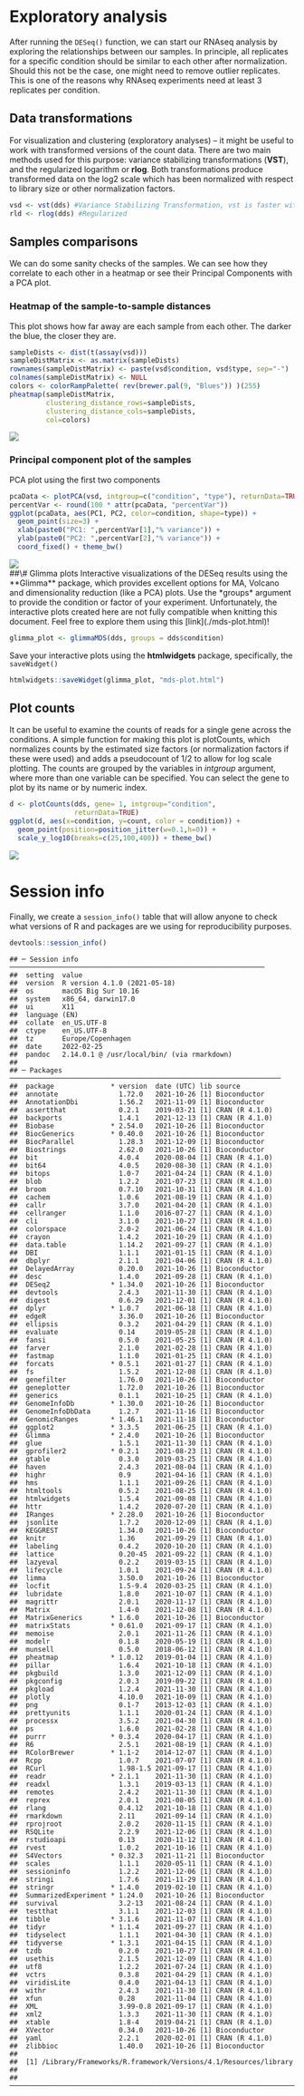 # Exploratory analysis

After running the `DESeq()` function, we can start our RNAseq analysis
by exploring the relationships between our samples. In principle, all
replicates for a specific condition should be similar to each other
after normalization. Should this not be the case, one might need to
remove outlier replicates. This is one of the reasons why RNAseq
experiments need at least 3 replicates per condition.

## Data transformations

For visualization and clustering (exploratory analyses) – it might be
useful to work with transformed versions of the count data. There are
two main methods used for this purpose: variance stabilizing
transformations (**VST**), and the regularized logarithm or **rlog**.
Both transformations produce transformed data on the log2 scale which
has been normalized with respect to library size or other normalization
factors.

``` r
vsd <- vst(dds) #Variance Stabilizing Transformation, vst is faster with larger number of samples
rld <- rlog(dds) #Regularized 
```

## Samples comparisons

We can do some sanity checks of the samples. We can see how they
correlate to each other in a heatmap or see their Principal Components
with a PCA plot.

### Heatmap of the sample-to-sample distances

This plot shows how far away are each sample from each other. The darker
the blue, the closer they are.

``` r
sampleDists <- dist(t(assay(vsd)))
sampleDistMatrix <- as.matrix(sampleDists)
rownames(sampleDistMatrix) <- paste(vsd$condition, vsd$type, sep="-")
colnames(sampleDistMatrix) <- NULL
colors <- colorRampPalette( rev(brewer.pal(9, "Blues")) )(255)
pheatmap(sampleDistMatrix,
         clustering_distance_rows=sampleDists,
         clustering_distance_cols=sampleDists,
         col=colors)
```

<img src="../exploratory_analysis.Rmd/sample_distances_heatmap-1.png" style="display: block; margin: auto;" />

### Principal component plot of the samples

PCA plot using the first two components

``` r
pcaData <- plotPCA(vsd, intgroup=c("condition", "type"), returnData=TRUE)
percentVar <- round(100 * attr(pcaData, "percentVar"))
ggplot(pcaData, aes(PC1, PC2, color=condition, shape=type)) +
  geom_point(size=3) +
  xlab(paste0("PC1: ",percentVar[1],"% variance")) +
  ylab(paste0("PC2: ",percentVar[2],"% variance")) + 
  coord_fixed() + theme_bw()
```

<img src="../exploratory_analysis.Rmd/PCA_plot-1.png" style="display: block; margin: auto;" />
##\# Glimma plots Interactive visualizations of the DESeq results using
the **Glimma** package, which provides excellent options for MA, Volcano
and dimensionality reduction (like a PCA) plots. Use the *groups*
argument to provide the condition or factor of your experiment.
Unfortunately, the interactive plots created here are not fully
compatible when knitting this document. Feel free to explore them using
this [link](./mds-plot.html)!

``` r
glimma_plot <- glimmaMDS(dds, groups = dds$condition)
```

Save your interactive plots using the **htmlwidgets** package,
specifically, the `saveWidget()`

``` r
htmlwidgets::saveWidget(glimma_plot, "mds-plot.html")
```

## Plot counts

It can be useful to examine the counts of reads for a single gene across
the conditions. A simple function for making this plot is plotCounts,
which normalizes counts by the estimated size factors (or normalization
factors if these were used) and adds a pseudocount of 1/2 to allow for
log scale plotting. The counts are grouped by the variables in
*intgroup* argument, where more than one variable can be specified. You
can select the gene to plot by its name or by numeric index.

``` r
d <- plotCounts(dds, gene= 1, intgroup="condition", 
                returnData=TRUE)
ggplot(d, aes(x=condition, y=count, color = condition)) + 
  geom_point(position=position_jitter(w=0.1,h=0)) + 
  scale_y_log10(breaks=c(25,100,400)) + theme_bw()
```

<img src="../exploratory_analysis.Rmd/plot_counts_example-1.png" style="display: block; margin: auto;" />

# Session info

Finally, we create a `session_info()` table that will allow anyone to
check what versions of R and packages are we using for reproducibility
purposes.

``` r
devtools::session_info()
```

    ## ─ Session info ───────────────────────────────────────────────────────────────
    ##  setting  value
    ##  version  R version 4.1.0 (2021-05-18)
    ##  os       macOS Big Sur 10.16
    ##  system   x86_64, darwin17.0
    ##  ui       X11
    ##  language (EN)
    ##  collate  en_US.UTF-8
    ##  ctype    en_US.UTF-8
    ##  tz       Europe/Copenhagen
    ##  date     2022-02-25
    ##  pandoc   2.14.0.1 @ /usr/local/bin/ (via rmarkdown)
    ## 
    ## ─ Packages ───────────────────────────────────────────────────────────────────
    ##  package              * version  date (UTC) lib source
    ##  annotate               1.72.0   2021-10-26 [1] Bioconductor
    ##  AnnotationDbi          1.56.2   2021-11-09 [1] Bioconductor
    ##  assertthat             0.2.1    2019-03-21 [1] CRAN (R 4.1.0)
    ##  backports              1.4.1    2021-12-13 [1] CRAN (R 4.1.0)
    ##  Biobase              * 2.54.0   2021-10-26 [1] Bioconductor
    ##  BiocGenerics         * 0.40.0   2021-10-26 [1] Bioconductor
    ##  BiocParallel           1.28.3   2021-12-09 [1] Bioconductor
    ##  Biostrings             2.62.0   2021-10-26 [1] Bioconductor
    ##  bit                    4.0.4    2020-08-04 [1] CRAN (R 4.1.0)
    ##  bit64                  4.0.5    2020-08-30 [1] CRAN (R 4.1.0)
    ##  bitops                 1.0-7    2021-04-24 [1] CRAN (R 4.1.0)
    ##  blob                   1.2.2    2021-07-23 [1] CRAN (R 4.1.0)
    ##  broom                  0.7.10   2021-10-31 [1] CRAN (R 4.1.0)
    ##  cachem                 1.0.6    2021-08-19 [1] CRAN (R 4.1.0)
    ##  callr                  3.7.0    2021-04-20 [1] CRAN (R 4.1.0)
    ##  cellranger             1.1.0    2016-07-27 [1] CRAN (R 4.1.0)
    ##  cli                    3.1.0    2021-10-27 [1] CRAN (R 4.1.0)
    ##  colorspace             2.0-2    2021-06-24 [1] CRAN (R 4.1.0)
    ##  crayon                 1.4.2    2021-10-29 [1] CRAN (R 4.1.0)
    ##  data.table             1.14.2   2021-09-27 [1] CRAN (R 4.1.0)
    ##  DBI                    1.1.1    2021-01-15 [1] CRAN (R 4.1.0)
    ##  dbplyr                 2.1.1    2021-04-06 [1] CRAN (R 4.1.0)
    ##  DelayedArray           0.20.0   2021-10-26 [1] Bioconductor
    ##  desc                   1.4.0    2021-09-28 [1] CRAN (R 4.1.0)
    ##  DESeq2               * 1.34.0   2021-10-26 [1] Bioconductor
    ##  devtools               2.4.3    2021-11-30 [1] CRAN (R 4.1.0)
    ##  digest                 0.6.29   2021-12-01 [1] CRAN (R 4.1.0)
    ##  dplyr                * 1.0.7    2021-06-18 [1] CRAN (R 4.1.0)
    ##  edgeR                  3.36.0   2021-10-26 [1] Bioconductor
    ##  ellipsis               0.3.2    2021-04-29 [1] CRAN (R 4.1.0)
    ##  evaluate               0.14     2019-05-28 [1] CRAN (R 4.1.0)
    ##  fansi                  0.5.0    2021-05-25 [1] CRAN (R 4.1.0)
    ##  farver                 2.1.0    2021-02-28 [1] CRAN (R 4.1.0)
    ##  fastmap                1.1.0    2021-01-25 [1] CRAN (R 4.1.0)
    ##  forcats              * 0.5.1    2021-01-27 [1] CRAN (R 4.1.0)
    ##  fs                     1.5.2    2021-12-08 [1] CRAN (R 4.1.0)
    ##  genefilter             1.76.0   2021-10-26 [1] Bioconductor
    ##  geneplotter            1.72.0   2021-10-26 [1] Bioconductor
    ##  generics               0.1.1    2021-10-25 [1] CRAN (R 4.1.0)
    ##  GenomeInfoDb         * 1.30.0   2021-10-26 [1] Bioconductor
    ##  GenomeInfoDbData       1.2.7    2021-11-16 [1] Bioconductor
    ##  GenomicRanges        * 1.46.1   2021-11-18 [1] Bioconductor
    ##  ggplot2              * 3.3.5    2021-06-25 [1] CRAN (R 4.1.0)
    ##  Glimma               * 2.4.0    2021-10-26 [1] Bioconductor
    ##  glue                   1.5.1    2021-11-30 [1] CRAN (R 4.1.0)
    ##  gprofiler2           * 0.2.1    2021-08-23 [1] CRAN (R 4.1.0)
    ##  gtable                 0.3.0    2019-03-25 [1] CRAN (R 4.1.0)
    ##  haven                  2.4.3    2021-08-04 [1] CRAN (R 4.1.0)
    ##  highr                  0.9      2021-04-16 [1] CRAN (R 4.1.0)
    ##  hms                    1.1.1    2021-09-26 [1] CRAN (R 4.1.0)
    ##  htmltools              0.5.2    2021-08-25 [1] CRAN (R 4.1.0)
    ##  htmlwidgets            1.5.4    2021-09-08 [1] CRAN (R 4.1.0)
    ##  httr                   1.4.2    2020-07-20 [1] CRAN (R 4.1.0)
    ##  IRanges              * 2.28.0   2021-10-26 [1] Bioconductor
    ##  jsonlite               1.7.2    2020-12-09 [1] CRAN (R 4.1.0)
    ##  KEGGREST               1.34.0   2021-10-26 [1] Bioconductor
    ##  knitr                  1.36     2021-09-29 [1] CRAN (R 4.1.0)
    ##  labeling               0.4.2    2020-10-20 [1] CRAN (R 4.1.0)
    ##  lattice                0.20-45  2021-09-22 [1] CRAN (R 4.1.0)
    ##  lazyeval               0.2.2    2019-03-15 [1] CRAN (R 4.1.0)
    ##  lifecycle              1.0.1    2021-09-24 [1] CRAN (R 4.1.0)
    ##  limma                  3.50.0   2021-10-26 [1] Bioconductor
    ##  locfit                 1.5-9.4  2020-03-25 [1] CRAN (R 4.1.0)
    ##  lubridate              1.8.0    2021-10-07 [1] CRAN (R 4.1.0)
    ##  magrittr               2.0.1    2020-11-17 [1] CRAN (R 4.1.0)
    ##  Matrix                 1.4-0    2021-12-08 [1] CRAN (R 4.1.0)
    ##  MatrixGenerics       * 1.6.0    2021-10-26 [1] Bioconductor
    ##  matrixStats          * 0.61.0   2021-09-17 [1] CRAN (R 4.1.0)
    ##  memoise                2.0.1    2021-11-26 [1] CRAN (R 4.1.0)
    ##  modelr                 0.1.8    2020-05-19 [1] CRAN (R 4.1.0)
    ##  munsell                0.5.0    2018-06-12 [1] CRAN (R 4.1.0)
    ##  pheatmap             * 1.0.12   2019-01-04 [1] CRAN (R 4.1.0)
    ##  pillar                 1.6.4    2021-10-18 [1] CRAN (R 4.1.0)
    ##  pkgbuild               1.3.0    2021-12-09 [1] CRAN (R 4.1.0)
    ##  pkgconfig              2.0.3    2019-09-22 [1] CRAN (R 4.1.0)
    ##  pkgload                1.2.4    2021-11-30 [1] CRAN (R 4.1.0)
    ##  plotly                 4.10.0   2021-10-09 [1] CRAN (R 4.1.0)
    ##  png                    0.1-7    2013-12-03 [1] CRAN (R 4.1.0)
    ##  prettyunits            1.1.1    2020-01-24 [1] CRAN (R 4.1.0)
    ##  processx               3.5.2    2021-04-30 [1] CRAN (R 4.1.0)
    ##  ps                     1.6.0    2021-02-28 [1] CRAN (R 4.1.0)
    ##  purrr                * 0.3.4    2020-04-17 [1] CRAN (R 4.1.0)
    ##  R6                     2.5.1    2021-08-19 [1] CRAN (R 4.1.0)
    ##  RColorBrewer         * 1.1-2    2014-12-07 [1] CRAN (R 4.1.0)
    ##  Rcpp                   1.0.7    2021-07-07 [1] CRAN (R 4.1.0)
    ##  RCurl                  1.98-1.5 2021-09-17 [1] CRAN (R 4.1.0)
    ##  readr                * 2.1.1    2021-11-30 [1] CRAN (R 4.1.0)
    ##  readxl                 1.3.1    2019-03-13 [1] CRAN (R 4.1.0)
    ##  remotes                2.4.2    2021-11-30 [1] CRAN (R 4.1.0)
    ##  reprex                 2.0.1    2021-08-05 [1] CRAN (R 4.1.0)
    ##  rlang                  0.4.12   2021-10-18 [1] CRAN (R 4.1.0)
    ##  rmarkdown              2.11     2021-09-14 [1] CRAN (R 4.1.0)
    ##  rprojroot              2.0.2    2020-11-15 [1] CRAN (R 4.1.0)
    ##  RSQLite                2.2.9    2021-12-06 [1] CRAN (R 4.1.0)
    ##  rstudioapi             0.13     2020-11-12 [1] CRAN (R 4.1.0)
    ##  rvest                  1.0.2    2021-10-16 [1] CRAN (R 4.1.0)
    ##  S4Vectors            * 0.32.3   2021-11-21 [1] Bioconductor
    ##  scales                 1.1.1    2020-05-11 [1] CRAN (R 4.1.0)
    ##  sessioninfo            1.2.2    2021-12-06 [1] CRAN (R 4.1.0)
    ##  stringi                1.7.6    2021-11-29 [1] CRAN (R 4.1.0)
    ##  stringr              * 1.4.0    2019-02-10 [1] CRAN (R 4.1.0)
    ##  SummarizedExperiment * 1.24.0   2021-10-26 [1] Bioconductor
    ##  survival               3.2-13   2021-08-24 [1] CRAN (R 4.1.0)
    ##  testthat               3.1.1    2021-12-03 [1] CRAN (R 4.1.0)
    ##  tibble               * 3.1.6    2021-11-07 [1] CRAN (R 4.1.0)
    ##  tidyr                * 1.1.4    2021-09-27 [1] CRAN (R 4.1.0)
    ##  tidyselect             1.1.1    2021-04-30 [1] CRAN (R 4.1.0)
    ##  tidyverse            * 1.3.1    2021-04-15 [1] CRAN (R 4.1.0)
    ##  tzdb                   0.2.0    2021-10-27 [1] CRAN (R 4.1.0)
    ##  usethis                2.1.5    2021-12-09 [1] CRAN (R 4.1.0)
    ##  utf8                   1.2.2    2021-07-24 [1] CRAN (R 4.1.0)
    ##  vctrs                  0.3.8    2021-04-29 [1] CRAN (R 4.1.0)
    ##  viridisLite            0.4.0    2021-04-13 [1] CRAN (R 4.1.0)
    ##  withr                  2.4.3    2021-11-30 [1] CRAN (R 4.1.0)
    ##  xfun                   0.28     2021-11-04 [1] CRAN (R 4.1.0)
    ##  XML                    3.99-0.8 2021-09-17 [1] CRAN (R 4.1.0)
    ##  xml2                   1.3.3    2021-11-30 [1] CRAN (R 4.1.0)
    ##  xtable                 1.8-4    2019-04-21 [1] CRAN (R 4.1.0)
    ##  XVector                0.34.0   2021-10-26 [1] Bioconductor
    ##  yaml                   2.2.1    2020-02-01 [1] CRAN (R 4.1.0)
    ##  zlibbioc               1.40.0   2021-10-26 [1] Bioconductor
    ## 
    ##  [1] /Library/Frameworks/R.framework/Versions/4.1/Resources/library
    ## 
    ## ──────────────────────────────────────────────────────────────────────────────
